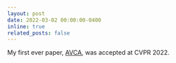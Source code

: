 ```yaml
---
layout: post
date: 2022-03-02 00:00:00-0400
inline: true
related_posts: false
---
```


My first ever paper, [AVCA](https://arxiv.org/pdf/2203.03598), was accepted at CVPR 2022.
